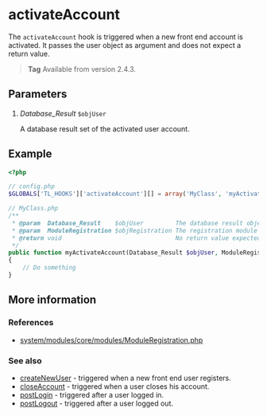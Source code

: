# activateAccount

The `activateAccount` hook is triggered when a new front end account is activated.
It passes the user object as argument and does not expect a return value.

> **Tag** Available from version 2.4.3.


## Parameters

1. *Database_Result* `$objUser`

    A database result set of the activated user account.


## Example

```php
<?php

// config.php
$GLOBALS['TL_HOOKS']['activateAccount'][] = array('MyClass', 'myActivateAccount');

// MyClass.php
/**
 * @param  Database_Result    $objUser         The database result object
 * @param  ModuleRegistration $objRegistration The registration module
 * @return void                                No return value expected
 */
public function myActivateAccount(Database_Result $objUser, ModuleRegistration $objRegistration)
{
    // Do something
}
```


## More information


### References

- [system/modules/core/modules/ModuleRegistration.php](https://github.com/contao/core/blob/3.5.0/system/modules/core/modules/ModuleRegistration.php#L499-L506)


### See also

- [createNewUser](createNewUser.md) - triggered when a new front end user registers.
- [closeAccount](closeAccount.md) - triggered when a user closes his account.
- [postLogin](postLogin.md) - triggered after a user logged in.
- [postLogout](postLogout.md) - triggered after a user logged out.
